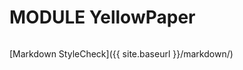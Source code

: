 # MODULE YellowPaper

<img src="{{ site.baseurl }}/images/top.jpg" alt="" />

[Markdown StyleCheck]({{ site.baseurl }}/markdown/)